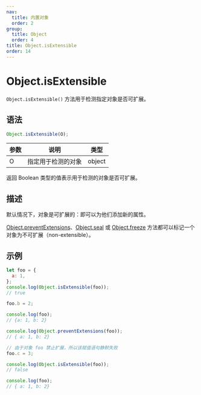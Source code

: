 ```yaml
---
nav:
  title: 内置对象
  order: 2
group:
  title: Object
  order: 4
title: Object.isExtensible
order: 14
---
```


# Object.isExtensible

`Object.isExtensible()` 方法用于检测指定对象是否可扩展。

## 语法

```js
Object.isExtensible(O);
```

| 参数 | 说明               | 类型   |
| ---- | ------------------ | ------ |
| O    | 指定用于检测的对象 | object |

返回 Boolean 类型的值表示用于检测的对象是否可扩展。

## 描述

默认情况下，对象是可扩展的：即可以为他们添加新的属性。

[Object.preventExtensions](./preventExtensions.md)、[Object.seal](./seal.md) 或 [Object.freeze](./freeze.md) 方法都可以标记一个对象为不可扩展（non-extensible）。

## 示例

```js
let foo = {
  a: 1,
};
console.log(Object.isExtensible(foo));
// true

foo.b = 2;

console.log(foo);
// {a: 1, b: 2}

console.log(Object.preventExtensions(foo));
// { a: 1, b: 2}

// 由于对象 foo 禁止扩展，所以该赋值语句静默失败
foo.c = 3;

console.log(Object.isExtensible(foo));
// false

console.log(foo);
// { a: 1, b: 2}
```
